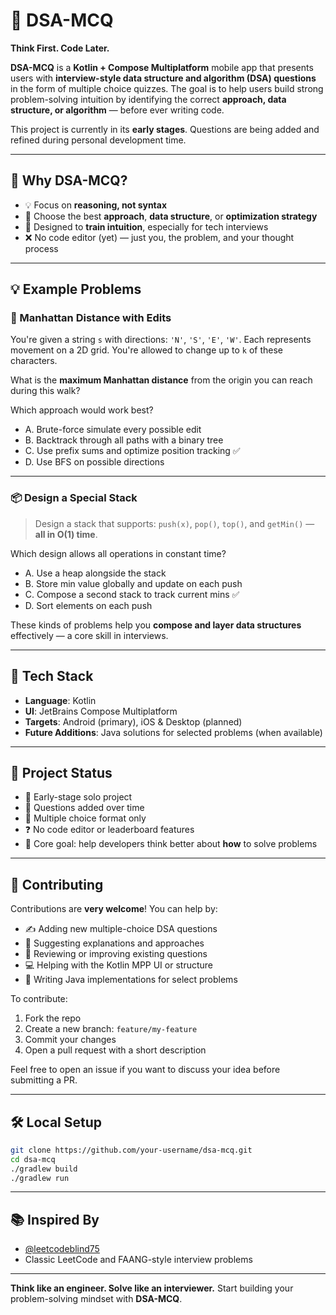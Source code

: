 # 🧠 DSA-MCQ

**Think First. Code Later.**

**DSA-MCQ** is a **Kotlin + Compose Multiplatform** mobile app that presents users with **interview-style data structure and algorithm (DSA) questions** in the form of multiple choice quizzes. The goal is to help users build strong problem-solving intuition by identifying the correct **approach, data structure, or algorithm** — before ever writing code.

This project is currently in its **early stages**. Questions are being added and refined during personal development time.

---

## 🎯 Why DSA-MCQ?

* 💡 Focus on **reasoning, not syntax**
* 🧱 Choose the best **approach**, **data structure**, or **optimization strategy**
* 🧠 Designed to **train intuition**, especially for tech interviews
* ❌ No code editor (yet) — just you, the problem, and your thought process

---

## 💡 Example Problems

### 🧭 Manhattan Distance with Edits

You're given a string `s` with directions: `'N'`, `'S'`, `'E'`, `'W'`. Each represents movement on a 2D grid.
You're allowed to change up to `k` of these characters.

What is the **maximum Manhattan distance** from the origin you can reach during this walk?

Which approach would work best?

* A. Brute-force simulate every possible edit
* B. Backtrack through all paths with a binary tree
* C. Use prefix sums and optimize position tracking ✅
* D. Use BFS on possible directions

---

### 📦 Design a Special Stack

> Design a stack that supports: `push(x)`, `pop()`, `top()`, and `getMin()` — **all in O(1) time**.

Which design allows all operations in constant time?

* A. Use a heap alongside the stack
* B. Store min value globally and update on each push
* C. Compose a second stack to track current mins ✅
* D. Sort elements on each push

These kinds of problems help you **compose and layer data structures** effectively — a core skill in interviews.

---

## 📱 Tech Stack

* **Language**: Kotlin
* **UI**: JetBrains Compose Multiplatform
* **Targets**: Android (primary), iOS & Desktop (planned)
* **Future Additions**: Java solutions for selected problems (when available)

---

## 🚧 Project Status

* 📌 Early-stage solo project
* 🧪 Questions added over time
* 📝 Multiple choice format only
* ❓ No code editor or leaderboard features
* 🎯 Core goal: help developers think better about **how** to solve problems

---

## 🤝 Contributing

Contributions are **very welcome**! You can help by:

* ✍️ Adding new multiple-choice DSA questions
* 🧠 Suggesting explanations and approaches
* 🧪 Reviewing or improving existing questions
* 💻 Helping with the Kotlin MPP UI or structure
* 🧾 Writing Java implementations for select problems

To contribute:

1. Fork the repo
2. Create a new branch: `feature/my-feature`
3. Commit your changes
4. Open a pull request with a short description

Feel free to open an issue if you want to discuss your idea before submitting a PR.

---

## 🛠️ Local Setup

```bash
git clone https://github.com/your-username/dsa-mcq.git
cd dsa-mcq
./gradlew build
./gradlew run
```

---

## 📚 Inspired By

* [@leetcodeblind75](https://www.youtube.com/@leetcodeblind75)
* Classic LeetCode and FAANG-style interview problems

---

**Think like an engineer. Solve like an interviewer.**
Start building your problem-solving mindset with **DSA-MCQ**.

